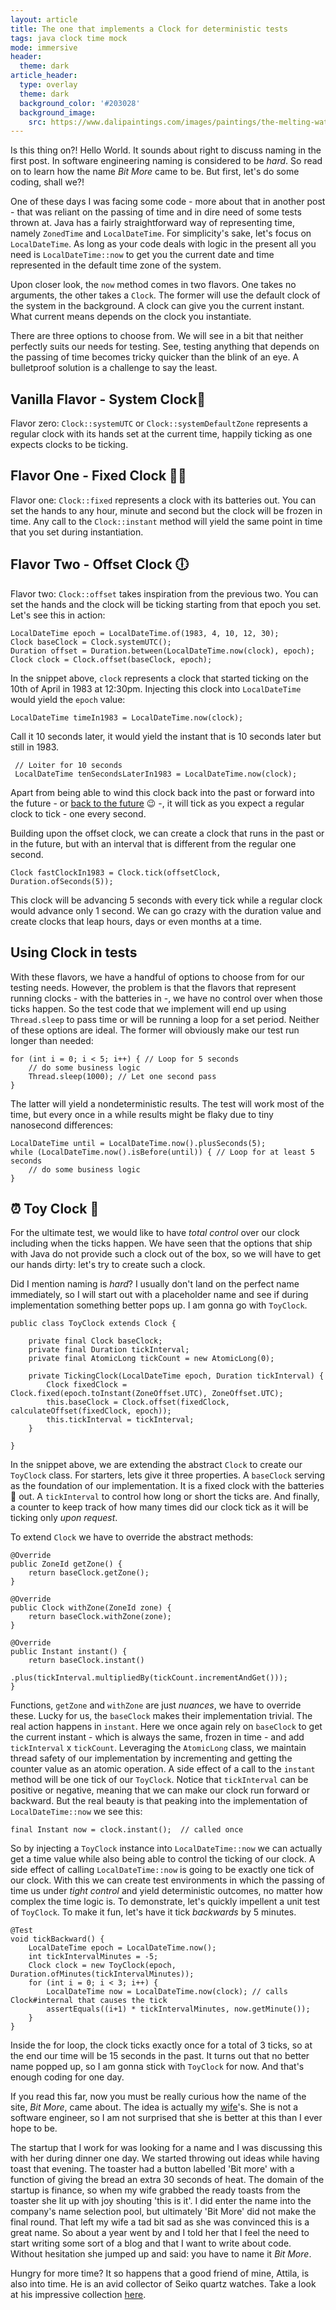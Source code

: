 ```yaml
---
layout: article
title: The one that implements a Clock for deterministic tests
tags: java clock time mock
mode: immersive
header:
  theme: dark
article_header:
  type: overlay
  theme: dark
  background_color: '#203028'
  background_image:
    src: https://www.dalipaintings.com/images/paintings/the-melting-watch.jpg
---
```


Is this thing on?! Hello World. It sounds about right to discuss naming in the first post. In software engineering naming is considered to be _hard_. So read on to learn how the name _Bit More_ came to be. But first, let's do some coding, shall we?!

One of these days I was facing some code - more about that in another post - that was reliant on the passing of time and in dire need of some tests thrown at. Java has a fairly straightforward way of representing time, namely `ZonedTime` and `LocalDateTime`. For simplicity's sake, let's focus on `LocalDateTime`. As long as your code deals with logic in the present all you need is `LocalDateTime::now` to get you the current date and time represented in the default time zone of the system.

Upon closer look, the `now` method comes in two flavors. One takes no arguments, the other takes a `Clock`. The former will use the default clock of the system in the background. A clock can give you the current instant. What current means depends on the clock you instantiate. 

There are three options to choose from. We will see in a bit that neither perfectly suits our needs for testing. See, testing anything that depends on the passing of time becomes tricky quicker than the blink of an eye. A bulletproof solution is a challenge to say the least.

Vanilla Flavor - System Clock🔋
------------------------------

Flavor zero: `Clock::systemUTC` or `Clock::systemDefaultZone` represents a regular clock with its hands set at the current time, happily ticking as one expects clocks to be ticking.

Flavor One - Fixed Clock 🔋🚫
----------------------------

Flavor one: `Clock::fixed` represents a clock with its batteries out. You can set the hands to any hour, minute and second but the clock will be frozen in time. Any call to the `Clock::instant` method will yield the same point in time that you set during instantiation.

Flavor Two - Offset Clock 🕕
---------------------------

Flavor two: `Clock::offset` takes inspiration from the previous two. You can set the hands and the clock will be ticking starting from that epoch you set. Let's see this in action:

    LocalDateTime epoch = LocalDateTime.of(1983, 4, 10, 12, 30);
    Clock baseClock = Clock.systemUTC();
    Duration offset = Duration.between(LocalDateTime.now(clock), epoch);
    Clock clock = Clock.offset(baseClock, epoch);

In the snippet above, `clock` represents a clock that started ticking on the 10th of April in 1983 at 12:30pm. Injecting this clock into `LocalDateTime` would yield the `epoch` value:

    LocalDateTime timeIn1983 = LocalDateTime.now(clock);

Call it 10 seconds later, it would yield the instant that is 10 seconds later but still in 1983.

     // Loiter for 10 seconds
     LocalDateTime tenSecondsLaterIn1983 = LocalDateTime.now(clock);

Apart from being able to wind this clock back into the past or forward into the future - or [back to the future](https://youtu.be/VLKDKWCWVXc?t=25) 😉 -, it will tick as you expect a regular clock to tick - one every second.

Building upon the offset clock, we can create a clock that runs in the past or in the future, but with an interval that is different from the regular one second.

    Clock fastClockIn1983 = Clock.tick(offsetClock, Duration.ofSeconds(5));

This clock will be advancing 5 seconds with every tick while a regular clock would advance only 1 second. We can go crazy with the duration value and create clocks that leap hours, days or even months at a time.

Using Clock in tests
--------------------

With these flavors, we have a handful of options to choose from for our testing needs. However, the problem is that the flavors that represent running clocks - with the batteries in -, we have no control over when those ticks happen. So the test code that we implement will end up using `Thread.sleep` to pass time or will be running a loop for a set period. Neither of these options are ideal. The former will obviously make our test run longer than needed:

    for (int i = 0; i < 5; i++) { // Loop for 5 seconds
        // do some business logic
        Thread.sleep(1000); // Let one second pass
    }

The latter will yield a nondeterministic results. The test will work most of the time, but every once in a while results might be flaky due to tiny nanosecond differences:

    LocalDateTime until = LocalDateTime.now().plusSeconds(5);
    while (LocalDateTime.now().isBefore(until)) { // Loop for at least 5 seconds
        // do some business logic
    }

⏰ Toy Clock 🧸
--------------

For the ultimate test, we would like to have _total control_ over our clock including when the ticks happen. We have seen that the options that ship with Java do not provide such a clock out of the box, so we will have to get our hands dirty: let's try to create such a clock.

Did I mention naming is _hard_? I usually don't land on the perfect name immediately, so I will start out with a placeholder name and see if during implementation something better pops up. I am gonna go with `ToyClock`. 

    public class ToyClock extends Clock {
         
        private final Clock baseClock;
        private final Duration tickInterval;
        private final AtomicLong tickCount = new AtomicLong(0);

        private TickingClock(LocalDateTime epoch, Duration tickInterval) {
            Clock fixedClock = Clock.fixed(epoch.toInstant(ZoneOffset.UTC), ZoneOffset.UTC);
            this.baseClock = Clock.offset(fixedClock, calculateOffset(fixedClock, epoch));
            this.tickInterval = tickInterval;
        }
         
    }

In the snippet above, we are extending the abstract `Clock` to create our `ToyClock` class. For starters, lets give it three properties. A `baseClock` serving as the foundation of our implementation. It is a fixed clock with the batteries 🔋 out. A `tickInterval` to control how long or short the ticks are. And finally, a counter to keep track of how many times did our clock tick as it will be ticking only _upon request_.

To extend `Clock` we have to override the abstract methods:

    @Override
    public ZoneId getZone() {
        return baseClock.getZone();
    }

    @Override
    public Clock withZone(ZoneId zone) {
        return baseClock.withZone(zone);
    }

    @Override
    public Instant instant() {
        return baseClock.instant()
                .plus(tickInterval.multipliedBy(tickCount.incrementAndGet()));
    }

Functions, `getZone` and `withZone` are just _nuances_, we have to override these. Lucky for us, the `baseClock` makes their implementation trivial. The real action happens in `instant`. Here we once again rely on `baseClock` to get the current instant - which is always the same, frozen in time - and add `tickInterval` x `tickCount`. Leveraging the `AtomicLong` class, we maintain thread safety of our implementation by incrementing and getting the counter value as an atomic operation. A side effect of a call to the `instant` method will be one tick of our `ToyClock`. Notice that `tickInterval` can be positive or negative, meaning that we can make our clock run forward or backward. But the real beauty is that peaking into the implementation of `LocalDateTime::now` we see this:

    final Instant now = clock.instant();  // called once

So by injecting a `ToyClock` instance into `LocalDateTime::now` we can actually get a time value while also being able to control the ticking of our clock. A side effect of calling `LocalDateTime::now` is going to be exactly one tick of our clock. With this we can create test environments in which the passing of time us under _tight control_ and yield deterministic outcomes, no matter how complex the time logic is. To demonstrate, let's quickly impellent a unit test of `ToyClock`. To make it fun, let's have it tick _backwards_ by 5 minutes.

    @Test
    void tickBackward() {
        LocalDateTime epoch = LocalDateTime.now();
        int tickIntervalMinutes = -5;
        Clock clock = new ToyClock(epoch, Duration.ofMinutes(tickIntervalMinutes));
        for (int i = 0; i < 3; i++) {
            LocalDateTime now = LocalDateTime.now(clock); // calls Clock#internal that causes the tick
            assertEquals((i+1) * tickIntervalMinutes, now.getMinute());
        }
    }

Inside the for loop, the clock ticks exactly once for a total of 3 ticks, so at the end our time will be 15 seconds in the past. It turns out that no better name popped up, so I am gonna stick with `ToyClock` for now. And that's enough coding for one day.

If you read this far, now you must be really curious how the name of the site, _Bit More_, came about. The idea is actually my [wife](https://www.instagram.com/cilamila/?hl=en)'s. She is not a software engineer, so I am not surprised that she is better at this than I ever hope to be. 

The startup that I work for was looking for a name and I was discussing this with her during dinner one day. We started throwing out ideas while having toast that evening. The toaster had a button labelled 'Bit more' with a function of giving the bread an extra 30 seconds of heat. The domain of the startup is finance, so when my wife grabbed the ready toasts from the toaster she lit up with joy shouting 'this is it'. I did enter the name into the company's name selection pool, but ultimately 'Bit More' did not make the final round. That left my wife a tad bit sad as she was convinced this is a great name. So about a year went by and I told her that I feel the need to start writing some sort of a blog and that I want to write about code. Without hesitation she jumped up and said: you have to name it _Bit More_. 

Hungry for more time? It so happens that a good friend of mine, Attila, is also into time. He is an avid collector of Seiko quartz watches. Take a look at his impressive collection [here](https://www.instagram.com/letscollectseikoquartz/).

